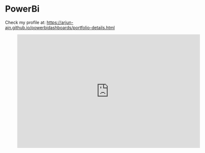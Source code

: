 # PowerBi

Check my profile at: https://arjun-ajn.github.io/powerbidashboards/portfolio-details.html

<figure class="video_container">
<iframe 
        title="OTT Insights" width="600" height="373.5" 
        src="https://app.powerbi.com/view?r=eyJrIjoiZjI3OWJjZGUtYmRjNy00OGRmLWJkYzYtZTRjOTlkZGM0Yzg4IiwidCI6IjNjNTA2ZDNhLTU5YWMtNDA5MC05MDM0LWExMjMwZTVjNGZjMCIsImMiOjN9&pageName=ReportSectione27fffffe509d08e291a" 
        frameborder="0" allowFullScreen="true">
  </iframe>
</figure>
